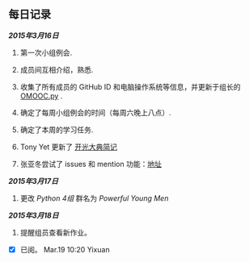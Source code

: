 **每日记录**
---

***2015年3月16日***

1. 第一次小组例会.

2. 成员间互相介绍，熟悉.

3. 收集了所有成员的 GitHub ID 和电脑操作系统等信息，并更新于组长的 [OMOOC.py](https://github.com/yzha3917/omooc.py/blob/master/member.md) .

4. 确定了每周小组例会的时间（每周六晚上八点）.

5. 确定了本周的学习任务.

6. Tony Yet 更新了 [开光大典简记](https://github.com/tonyyet/pythoncamp0/blob/master/source/diary/Day0.md)

7. 张亚冬尝试了 issues 和 mention 功能：[地址](https://github.com/yzha3917/omooc.py/issues/1)



***2015年3月17日***

1. 更改 _Python 4组_ 群名为 _Powerful Young Men_


***2015年3月18日***
1. 提醒组员查看新作业。
- [x] 已阅。 Mar.19 10:20 Yixuan

